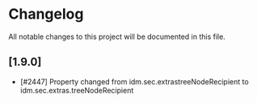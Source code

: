 # Changelog
All notable changes to this project will be documented in this file.

## [1.9.0]
-  [#2447] Property changed from idm.sec.extrastreeNodeRecipient to idm.sec.extras.treeNodeRecipient
